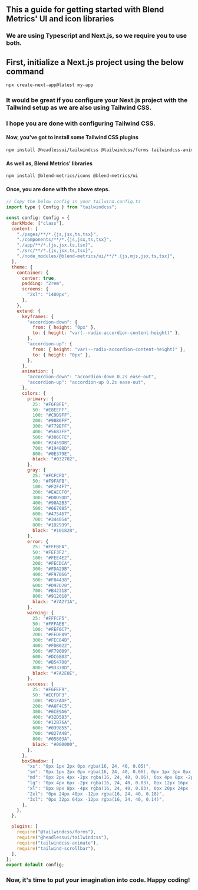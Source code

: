 ## This a guide for getting started with Blend Metrics' UI and icon libraries

### We are using Typescript and Next.js, so we require you to use both.

## First, initialize a Next.js project using the below command

```bash
npx create-next-app@latest my-app
```

### It would be great if you configure your Next.js project with the Tailwind setup as we are also using Tailwind CSS.

### I hope you are done with configuring Tailwind CSS.

#### Now, you've got to install some Tailwind CSS plugins

```bash
npm install @headlessui/tailwindcss @tailwindcss/forms tailwindcss-animate tailwind-scrollbar --save-dev
```

#### As well as, Blend Metrics' libraries

```bash
npm install @blend-metrics/icons @blend-metrics/ui
```

#### Once, you are done with the above steps.

```javascript
// Copy the below config in your tailwind.config.ts
import type { Config } from "tailwindcss";

const config: Config = {
  darkMode: ["class"],
  content: [
    "./pages/**/*.{js,jsx,ts,tsx}",
    "./components/**/*.{js,jsx,ts,tsx}",
    "./app/**/*.{js,jsx,ts,tsx}",
    "./src/**/*.{js,jsx,ts,tsx}",
    "./node_modules/@blend-metrics/ui/**/*.{js,mjs,jsx,ts,tsx}",
  ],
  theme: {
    container: {
      center: true,
      padding: "2rem",
      screens: {
        "2xl": "1400px",
      },
    },
    extend: {
      keyframes: {
        "accordion-down": {
          from: { height: "0px" },
          to: { height: "var(--radix-accordion-content-height)" },
        },
        "accordion-up": {
          from: { height: "var(--radix-accordion-content-height)" },
          to: { height: "0px" },
        },
      },
      animation: {
        "accordion-down": "accordion-down 0.2s ease-out",
        "accordion-up": "accordion-up 0.2s ease-out",
      },
      colors: {
        primary: {
          25: "#F6F8FE",
          50: "#E8EEFF",
          100: "#C9D9FF",
          200: "#98B6FF",
          300: "#779EFF",
          400: "#5687FF",
          500: "#306CFE",
          600: "#2459DB",
          700: "#1948BD",
          800: "#0E379E",
          black: "#032782",
        },
        gray: {
          25: "#FCFCFD",
          50: "#F9FAFB",
          100: "#F2F4F7",
          200: "#EAECF0",
          300: "#D0D5DD",
          400: "#98A2B3",
          500: "#667085",
          600: "#475467",
          700: "#344054",
          800: "#1D2939",
          black: "#101828",
        },
        error: {
          25: "#FFFBFA",
          50: "#FEF3F2",
          100: "#FEE4E2",
          200: "#FECDCA",
          300: "#FDA29B",
          400: "#F97066",
          500: "#F04438",
          600: "#D92D20",
          700: "#B42318",
          800: "#912018",
          black: "#7A271A",
        },
        warning: {
          25: "#FFFCF5",
          50: "#FFFAEB",
          100: "#FEF0C7",
          200: "#FEDF89",
          300: "#FEC84B",
          400: "#FDB022",
          500: "#F79009",
          600: "#DC6803",
          700: "#B54708",
          800: "#93370D",
          black: "#7A2E0E",
        },
        success: {
          25: "#F6FEF9",
          50: "#ECFDF3",
          100: "#D1FADF",
          200: "#A6F4C5",
          300: "#6CE9A6",
          400: "#32D583",
          500: "#12B76A",
          600: "#039855",
          700: "#027A48",
          800: "#05603A",
          black: "#000000",
        },
      },
      boxShadow: {
        "xs": "0px 1px 2px 0px rgba(16, 24, 40, 0.05)",
        "sm": "0px 1px 2px 0px rgba(16, 24, 40, 0.06), 0px 1px 3px 0px rgba(16, 24, 40, 0.1)",
        "md": "0px 2px 4px -2px rgba(16, 24, 40, 0.06), 0px 4px 8px -2px rgba(16, 24, 40, 0.1)",
        "lg": "0px 4px 6px -2px rgba(16, 24, 40, 0.03), 0px 12px 16px -4px rgba(16, 24, 40, 0.08)",
        "xl": "0px 8px 8px -4px rgba(16, 24, 40, 0.03), 0px 20px 24px -4px rgba(16, 24, 40, 0.08)",
        "2xl": "0px 24px 48px -12px rgba(16, 24, 40, 0.18)",
        "3xl": "0px 32px 64px -12px rgba(16, 24, 40, 0.14)",
      },
    },
  },

  plugins: [
    require("@tailwindcss/forms"),
    require("@headlessui/tailwindcss"),
    require("tailwindcss-animate"),
    require("tailwind-scrollbar"),
  ],
};
export default config;
```

### Now, it's time to put your imagination into code. Happy coding!
